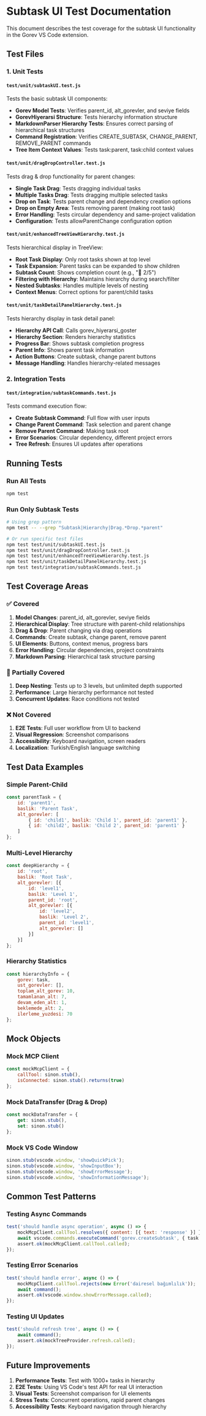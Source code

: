 # Subtask UI Test Documentation

This document describes the test coverage for the subtask UI functionality in the Gorev VS Code extension.

## Test Files

### 1. Unit Tests

#### `test/unit/subtaskUI.test.js`
Tests the basic subtask UI components:
- **Gorev Model Tests**: Verifies parent_id, alt_gorevler, and seviye fields
- **GorevHiyerarsi Structure**: Tests hierarchy information structure
- **MarkdownParser Hierarchy Tests**: Ensures correct parsing of hierarchical task structures
- **Command Registration**: Verifies CREATE_SUBTASK, CHANGE_PARENT, REMOVE_PARENT commands
- **Tree Item Context Values**: Tests task:parent, task:child context values

#### `test/unit/dragDropController.test.js`
Tests drag & drop functionality for parent changes:
- **Single Task Drag**: Tests dragging individual tasks
- **Multiple Tasks Drag**: Tests dragging multiple selected tasks
- **Drop on Task**: Tests parent change and dependency creation options
- **Drop on Empty Area**: Tests removing parent (making root task)
- **Error Handling**: Tests circular dependency and same-project validation
- **Configuration**: Tests allowParentChange configuration option

#### `test/unit/enhancedTreeViewHierarchy.test.js`
Tests hierarchical display in TreeView:
- **Root Task Display**: Only root tasks shown at top level
- **Task Expansion**: Parent tasks can be expanded to show children
- **Subtask Count**: Shows completion count (e.g., "📁 2/5")
- **Filtering with Hierarchy**: Maintains hierarchy during search/filter
- **Nested Subtasks**: Handles multiple levels of nesting
- **Context Menus**: Correct options for parent/child tasks

#### `test/unit/taskDetailPanelHierarchy.test.js`
Tests hierarchy display in task detail panel:
- **Hierarchy API Call**: Calls gorev_hiyerarsi_goster
- **Hierarchy Section**: Renders hierarchy statistics
- **Progress Bar**: Shows subtask completion progress
- **Parent Info**: Shows parent task information
- **Action Buttons**: Create subtask, change parent buttons
- **Message Handling**: Handles hierarchy-related messages

### 2. Integration Tests

#### `test/integration/subtaskCommands.test.js`
Tests command execution flow:
- **Create Subtask Command**: Full flow with user inputs
- **Change Parent Command**: Task selection and parent change
- **Remove Parent Command**: Making task root
- **Error Scenarios**: Circular dependency, different project errors
- **Tree Refresh**: Ensures UI updates after operations

## Running Tests

### Run All Tests
```bash
npm test
```

### Run Only Subtask Tests
```bash
# Using grep pattern
npm test -- --grep "Subtask|Hierarchy|Drag.*Drop.*parent"

# Or run specific test files
npm test test/unit/subtaskUI.test.js
npm test test/unit/dragDropController.test.js
npm test test/unit/enhancedTreeViewHierarchy.test.js
npm test test/unit/taskDetailPanelHierarchy.test.js
npm test test/integration/subtaskCommands.test.js
```

## Test Coverage Areas

### ✅ Covered
1. **Model Changes**: parent_id, alt_gorevler, seviye fields
2. **Hierarchical Display**: Tree structure with parent-child relationships
3. **Drag & Drop**: Parent changing via drag operations
4. **Commands**: Create subtask, change parent, remove parent
5. **UI Elements**: Buttons, context menus, progress bars
6. **Error Handling**: Circular dependencies, project constraints
7. **Markdown Parsing**: Hierarchical task structure parsing

### 🔄 Partially Covered
1. **Deep Nesting**: Tests up to 3 levels, but unlimited depth supported
2. **Performance**: Large hierarchy performance not tested
3. **Concurrent Updates**: Race conditions not tested

### ❌ Not Covered
1. **E2E Tests**: Full user workflow from UI to backend
2. **Visual Regression**: Screenshot comparisons
3. **Accessibility**: Keyboard navigation, screen readers
4. **Localization**: Turkish/English language switching

## Test Data Examples

### Simple Parent-Child
```javascript
const parentTask = {
    id: 'parent1',
    baslik: 'Parent Task',
    alt_gorevler: [
        { id: 'child1', baslik: 'Child 1', parent_id: 'parent1' },
        { id: 'child2', baslik: 'Child 2', parent_id: 'parent1' }
    ]
};
```

### Multi-Level Hierarchy
```javascript
const deepHierarchy = {
    id: 'root',
    baslik: 'Root Task',
    alt_gorevler: [{
        id: 'level1',
        baslik: 'Level 1',
        parent_id: 'root',
        alt_gorevler: [{
            id: 'level2',
            baslik: 'Level 2',
            parent_id: 'level1',
            alt_gorevler: []
        }]
    }]
};
```

### Hierarchy Statistics
```javascript
const hierarchyInfo = {
    gorev: task,
    ust_gorevler: [],
    toplam_alt_gorev: 10,
    tamamlanan_alt: 7,
    devam_eden_alt: 1,
    beklemede_alt: 2,
    ilerleme_yuzdesi: 70
};
```

## Mock Objects

### Mock MCP Client
```javascript
const mockMcpClient = {
    callTool: sinon.stub(),
    isConnected: sinon.stub().returns(true)
};
```

### Mock DataTransfer (Drag & Drop)
```javascript
const mockDataTransfer = {
    get: sinon.stub(),
    set: sinon.stub()
};
```

### Mock VS Code Window
```javascript
sinon.stub(vscode.window, 'showQuickPick');
sinon.stub(vscode.window, 'showInputBox');
sinon.stub(vscode.window, 'showErrorMessage');
sinon.stub(vscode.window, 'showInformationMessage');
```

## Common Test Patterns

### Testing Async Commands
```javascript
test('should handle async operation', async () => {
    mockMcpClient.callTool.resolves({ content: [{ text: 'response' }] });
    await vscode.commands.executeCommand('gorev.createSubtask', { task });
    assert.ok(mockMcpClient.callTool.called);
});
```

### Testing Error Scenarios
```javascript
test('should handle error', async () => {
    mockMcpClient.callTool.rejects(new Error('dairesel bağımlılık'));
    await command();
    assert.ok(vscode.window.showErrorMessage.called);
});
```

### Testing UI Updates
```javascript
test('should refresh tree', async () => {
    await command();
    assert.ok(mockTreeProvider.refresh.called);
});
```

## Future Improvements

1. **Performance Tests**: Test with 1000+ tasks in hierarchy
2. **E2E Tests**: Using VS Code's test API for real UI interaction
3. **Visual Tests**: Screenshot comparison for UI elements
4. **Stress Tests**: Concurrent operations, rapid parent changes
5. **Accessibility Tests**: Keyboard navigation through hierarchy